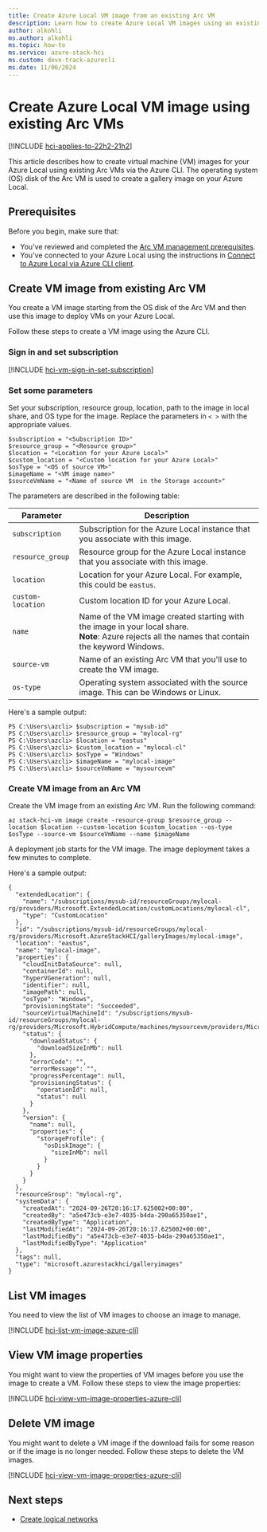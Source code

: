 ```yaml
---
title: Create Azure Local VM image from an existing Arc VM
description: Learn how to create Azure Local VM images using an existing Arc VM via Azure CLI.
author: alkohli
ms.author: alkohli
ms.topic: how-to
ms.service: azure-stack-hci
ms.custom: devx-track-azurecli
ms.date: 11/06/2024
---
```


# Create Azure Local VM image using existing Arc VMs

[!INCLUDE [hci-applies-to-22h2-21h2](../../hci/includes/hci-applies-to-23h2.md)]

This article describes how to create virtual machine (VM) images for your Azure Local using existing Arc VMs via the Azure CLI. The operating system (OS) disk of the Arc VM is used to create a gallery image on your Azure Local.


## Prerequisites

Before you begin, make sure that:

- You've reviewed and completed the [Arc VM management prerequisites](./azure-arc-vm-management-prerequisites.md).
- You've connected to your Azure Local using the instructions in [Connect to Azure Local via Azure CLI client](./azure-arc-vm-management-prerequisites.md#azure-command-line-interface-cli-requirements).


## Create VM image from existing Arc VM

You create a VM image starting from the OS disk of the Arc VM and then use this image to deploy VMs on your Azure Local.

Follow these steps to create a VM image using the Azure CLI.

### Sign in and set subscription

[!INCLUDE [hci-vm-sign-in-set-subscription](../../hci/includes/hci-vm-sign-in-set-subscription.md)]

### Set some parameters

Set your subscription, resource group, location, path to the image in local share, and OS type for the image. Replace the parameters in `< >` with the appropriate values.

```azurecli
$subscription = "<Subscription ID>"
$resource_group = "<Resource group>"
$location = "<Location for your Azure Local>"
$custom_location = "<Custom location for your Azure Local>"
$osType = "<OS of source VM>"
$imageName = "<VM image name>"
$sourceVmName = "<Name of source VM  in the Storage account>"
```

The parameters are described in the following table:

| Parameter        | Description                                                                                |
|------------------|--------------------------------------------------------------------------------------------|
| `subscription`   | Subscription for the Azure Local instance that you associate with this image.        |
| `resource_group` | Resource group for the Azure Local instance that you associate with this image.        |
| `location`       | Location for your Azure Local. For example, this could be `eastus`. |
| `custom-location`| Custom location ID for your Azure Local.  |
| `name`           | Name of the VM image created starting with the image in your local share. <br> **Note**: Azure rejects all the names that contain the keyword Windows. |
| `source-vm`      | Name of an existing Arc VM that you'll use to create the VM image. |
| `os-type`        | Operating system associated with the source image. This can be Windows or Linux.           |

Here's a sample output:

```
PS C:\Users\azcli> $subscription = "mysub-id"
PS C:\Users\azcli> $resource_group = "mylocal-rg"
PS C:\Users\azcli> $location = "eastus"
PS C:\Users\azcli> $custom_location = "mylocal-cl"
PS C:\Users\azcli> $osType = "Windows"
PS C:\Users\azcli> $imageName = "mylocal-image"
PS C:\Users\azcli> $sourceVmName = "mysourcevm"
```

### Create VM image from an Arc VM


Create the VM image from an existing Arc VM. Run the following command:

```azurecli
az stack-hci-vm image create -resource-group $resource_group --location $location --custom-location $custom_location --os-type $osType --source-vm $sourceVmName --name $imageName
```

A deployment job starts for the VM image. The image deployment takes a few minutes to complete.

Here's a sample output:

```
{
  "extendedLocation": {
    "name": "/subscriptions/mysub-id/resourceGroups/mylocal-rg/providers/Microsoft.ExtendedLocation/customLocations/mylocal-cl",
    "type": "CustomLocation"
  },
  "id": "/subscriptions/mysub-id/resourceGroups/mylocal-rg/providers/Microsoft.AzureStackHCI/galleryImages/mylocal-image",
  "location": "eastus",
  "name": "mylocal-image",
  "properties": {
    "cloudInitDataSource": null,
    "containerId": null,
    "hyperVGeneration": null,
    "identifier": null,
    "imagePath": null,
    "osType": "Windows",
    "provisioningState": "Succeeded",
    "sourceVirtualMachineId": "/subscriptions/mysub-id/resourceGroups/mylocal-rg/providers/Microsoft.HybridCompute/machines/mysourcevm/providers/Microsoft.AzureStackHCI/virtualMachineInstances/default",
    "status": {
      "downloadStatus": {
        "downloadSizeInMb": null
      },
      "errorCode": "",
      "errorMessage": "",
      "progressPercentage": null,
      "provisioningStatus": {
        "operationId": null,
        "status": null
      }
    },
    "version": {
      "name": null,
      "properties": {
        "storageProfile": {
          "osDiskImage": {
            "sizeInMb": null
          }
        }
      }
    }
  },
  "resourceGroup": "mylocal-rg",
  "systemData": {
    "createdAt": "2024-09-26T20:16:17.625002+00:00",
    "createdBy": "a5e473cb-e3e7-4035-b4da-290a65350ae1",
    "createdByType": "Application",
    "lastModifiedAt": "2024-09-26T20:16:17.625002+00:00",
    "lastModifiedBy": "a5e473cb-e3e7-4035-b4da-290a65350ae1",
    "lastModifiedByType": "Application"
  },
  "tags": null,
  "type": "microsoft.azurestackhci/galleryimages"
}
```

## List VM images

You need to view the list of VM images to choose an image to manage.

[!INCLUDE [hci-list-vm-image-azure-cli](../../hci/includes/hci-list-vm-image-azure-cli.md)]

## View VM image properties

You might want to view the properties of VM images before you use the image to create a VM. Follow these steps to view the image properties:

[!INCLUDE [hci-view-vm-image-properties-azure-cli](../../hci/includes/hci-view-vm-image-properties-azure-cli.md)]


## Delete VM image

You might want to delete a VM image if the download fails for some reason or if the image is no longer needed. Follow these steps to delete the VM images.

[!INCLUDE [hci-view-vm-image-properties-azure-cli](../../hci/includes/hci-delete-vm-image-azure-cli.md)]

## Next steps

- [Create logical networks](./create-virtual-networks.md)

